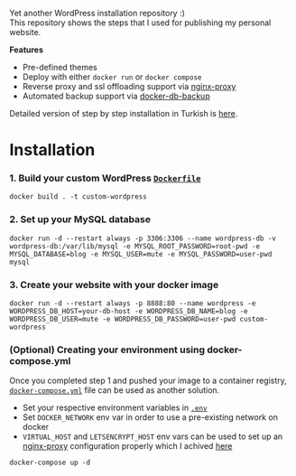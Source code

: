 Yet another WordPress installation repository :)  
This repository shows the steps that I used for publishing my personal website.  

**Features**
- Pre-defined themes
- Deploy with either `docker run` or `docker compose`
- Reverse proxy and ssl offloading support via [nginx-proxy](https://github.com/nginx-proxy/nginx-proxy)
- Automated backup support via [docker-db-backup](https://github.com/tiredofit/docker-db-backup)

Detailed version of step by step installation in Turkish is [here](https://mustafakorkmaz.site/2022/04/bir-baska-wordpress-sitesi-kisisel-blogum).

# Installation 

### 1. Build your custom WordPress [`Dockerfile`](./Dockerfile)

`docker build . -t custom-wordpress`

### 2. Set up your MySQL database

`docker run -d --restart always -p 3306:3306 --name wordpress-db -v wordpress-db:/var/lib/mysql -e MYSQL_ROOT_PASSWORD=root-pwd -e MYSQL_DATABASE=blog -e MYSQL_USER=mute -e MYSQL_PASSWORD=user-pwd mysql`

### 3. Create your website with your docker image

`docker run -d --restart always -p 8888:80 --name wordpress -e WORDPRESS_DB_HOST=your-db-host -e WORDPRESS_DB_NAME=blog -e WORDPRESS_DB_USER=mute -e WORDPRESS_DB_PASSWORD=user-pwd custom-wordpress`

### (Optional) Creating your environment using docker-compose.yml

Once you completed step 1 and pushed your image to a container registry, [`docker-compose.yml`](./docker-compose.yml)  file can be used as another solution.  
- Set your respective environment variables in [`.env`](./.env)  
- Set `DOCKER_NETWORK` env var in order to use a pre-existing network on docker
- `VIRTUAL_HOST` and `LETSENCRYPT_HOST` env vars can be used to set up an [nginx-proxy](https://github.com/nginx-proxy/nginx-proxy) configuration properly which I achived [here](https://github.com/mustafa-korkmaz/nginx-multiple-sites)

`docker-compose up -d`
